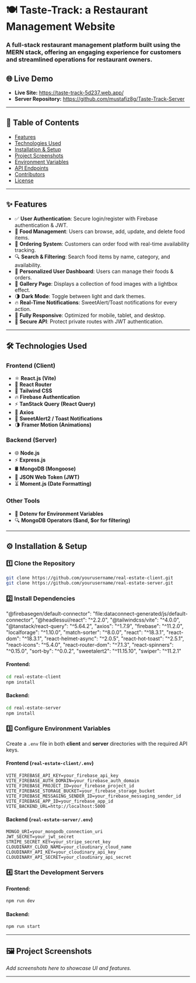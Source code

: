 # 🍽️ Taste-Track: a Restaurant Management Website 

### A full-stack restaurant management platform built using the **MERN stack**, offering an engaging experience for customers and streamlined operations for restaurant owners.

## 🌐 Live Demo

- **Live Site:** https://taste-track-5d237.web.app/
- **Server Repository:** https://github.com/mustafiz8g/Taste-Track-Server

---

## 📖 Table of Contents

- [Features](#-features)
- [Technologies Used](#-technologies-used)
- [Installation & Setup](#-installation--setup)
- [Project Screenshots](#-project-screenshots)
- [Environment Variables](#-environment-variables)
- [API Endpoints](#-api-endpoints)
- [Contributors](#-contributors)
- [License](#-license)

---

## ✨ Features

- ✅ **User Authentication**: Secure login/register with Firebase authentication & JWT.
- 🍔 **Food Management**: Users can browse, add, update, and delete food items.
- 🛒 **Ordering System**: Customers can order food with real-time availability tracking.
- 🔍 **Search & Filtering**: Search food items by name, category, and availability.
- 📝 **Personalized User Dashboard**: Users can manage their foods & orders.
- 📸 **Gallery Page**: Displays a collection of food images with a lightbox effect.
- 🌗 **Dark Mode**: Toggle between light and dark themes.
- 🔥 **Real-Time Notifications**: SweetAlert/Toast notifications for every action.
- 📱 **Fully Responsive**: Optimized for mobile, tablet, and desktop.
- 🔐 **Secure API**: Protect private routes with JWT authentication.

---

## 🛠️ Technologies Used

### **Frontend (Client)**
- ⚛ **React.js (Vite)**
- 🚀 **React Router**
- 🎨 **Tailwind CSS**
- 🔥 **Firebase Authentication**
- ⚡ **TanStack Query (React Query)**
- 🔗 **Axios**
- 🎉 **SweetAlert2 / Toast Notifications**
- 🌗 **Framer Motion (Animations)**

### **Backend (Server)**
- 🌐 **Node.js**
- ⚡ **Express.js**
- 🛢 **MongoDB (Mongoose)**
- 🔑 **JSON Web Token (JWT)**
- ⏳ **Moment.js (Date Formatting)**

### **Other Tools**
- 🔐 **Dotenv for Environment Variables**
- 🔍 **MongoDB Operators ($and, $or for filtering)**

---

## ⚙️ Installation & Setup

### **1️⃣ Clone the Repository**
```bash
git clone https://github.com/yourusername/real-estate-client.git
git clone https://github.com/yourusername/real-estate-server.git
```

### **2️⃣ Install Dependencies**
 "@firebasegen/default-connector": "file:dataconnect-generated/js/default-connector",
    "@headlessui/react": "^2.2.0",
    "@tailwindcss/vite": "^4.0.0",
    "@tanstack/react-query": "^5.64.2",
    "axios": "^1.7.9",
    "firebase": "^11.2.0",
    "localforage": "^1.10.0",
    "match-sorter": "^8.0.0",
    "react": "^18.3.1",
    "react-dom": "^18.3.1",
    "react-helmet-async": "^2.0.5",
    "react-hot-toast": "^2.5.1",
    "react-icons": "^5.4.0",
    "react-router-dom": "^7.1.3",
    "react-spinners": "^0.15.0",
    "sort-by": "^0.0.2",
    "sweetalert2": "^11.15.10",
    "swiper": "^11.2.1"
#### Frontend:
```bash
cd real-estate-client
npm install
```
#### Backend:
```bash
cd real-estate-server
npm install
```

### **3️⃣ Configure Environment Variables**
Create a `.env` file in both **client** and **server** directories with the required API keys.

#### **Frontend (`real-estate-client/.env`)**
```plaintext
VITE_FIREBASE_API_KEY=your_firebase_api_key
VITE_FIREBASE_AUTH_DOMAIN=your_firebase_auth_domain
VITE_FIREBASE_PROJECT_ID=your_firebase_project_id
VITE_FIREBASE_STORAGE_BUCKET=your_firebase_storage_bucket
VITE_FIREBASE_MESSAGING_SENDER_ID=your_firebase_messaging_sender_id
VITE_FIREBASE_APP_ID=your_firebase_app_id
VITE_BACKEND_URL=http://localhost:5000
```

#### **Backend (`real-estate-server/.env`)**
```plaintext
MONGO_URI=your_mongodb_connection_uri
JWT_SECRET=your_jwt_secret
STRIPE_SECRET_KEY=your_stripe_secret_key
CLOUDINARY_CLOUD_NAME=your_cloudinary_cloud_name
CLOUDINARY_API_KEY=your_cloudinary_api_key
CLOUDINARY_API_SECRET=your_cloudinary_api_secret
```

### **4️⃣ Start the Development Servers**
#### Frontend:
```bash
npm run dev
```
#### Backend:
```bash
npm run start
```

---

## 🖼️ Project Screenshots

_Add screenshots here to showcase UI and features._

---
